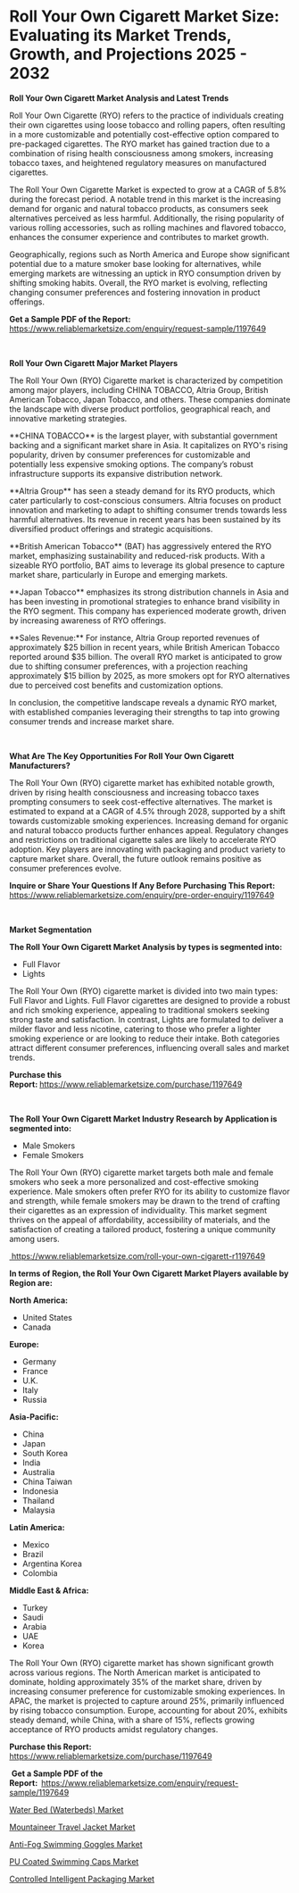 <p><h1>Roll Your Own Cigarett Market Size: Evaluating its Market Trends, Growth, and Projections 2025 - 2032</h1></p><p><strong>Roll Your Own Cigarett Market Analysis and Latest Trends</strong></p>
<p><p>Roll Your Own Cigarette (RYO) refers to the practice of individuals creating their own cigarettes using loose tobacco and rolling papers, often resulting in a more customizable and potentially cost-effective option compared to pre-packaged cigarettes. The RYO market has gained traction due to a combination of rising health consciousness among smokers, increasing tobacco taxes, and heightened regulatory measures on manufactured cigarettes. </p><p>The Roll Your Own Cigarette Market is expected to grow at a CAGR of 5.8% during the forecast period. A notable trend in this market is the increasing demand for organic and natural tobacco products, as consumers seek alternatives perceived as less harmful. Additionally, the rising popularity of various rolling accessories, such as rolling machines and flavored tobacco, enhances the consumer experience and contributes to market growth.</p><p>Geographically, regions such as North America and Europe show significant potential due to a mature smoker base looking for alternatives, while emerging markets are witnessing an uptick in RYO consumption driven by shifting smoking habits. Overall, the RYO market is evolving, reflecting changing consumer preferences and fostering innovation in product offerings.</p></p>
<p><strong>Get a Sample PDF of the Report:&nbsp;</strong> <a href="https://www.reliablemarketsize.com/enquiry/request-sample/1197649?utm_campaign=1998&utm_medium=2&utm_source=Github&utm_content=ia&utm_term=05042025&utm_id=roll-your-own-cigarett">https://www.reliablemarketsize.com/enquiry/request-sample/1197649</a></p>
<p>&nbsp;</p>
<p><strong>Roll Your Own Cigarett Major Market Players</strong></p>
<p><p>The Roll Your Own (RYO) Cigarette market is characterized by competition among major players, including CHINA TOBACCO, Altria Group, British American Tobacco, Japan Tobacco, and others. These companies dominate the landscape with diverse product portfolios, geographical reach, and innovative marketing strategies.</p><p>**CHINA TOBACCO** is the largest player, with substantial government backing and a significant market share in Asia. It capitalizes on RYO's rising popularity, driven by consumer preferences for customizable and potentially less expensive smoking options. The company’s robust infrastructure supports its expansive distribution network.</p><p>**Altria Group** has seen a steady demand for its RYO products, which cater particularly to cost-conscious consumers. Altria focuses on product innovation and marketing to adapt to shifting consumer trends towards less harmful alternatives. Its revenue in recent years has been sustained by its diversified product offerings and strategic acquisitions.</p><p>**British American Tobacco** (BAT) has aggressively entered the RYO market, emphasizing sustainability and reduced-risk products. With a sizeable RYO portfolio, BAT aims to leverage its global presence to capture market share, particularly in Europe and emerging markets.</p><p>**Japan Tobacco** emphasizes its strong distribution channels in Asia and has been investing in promotional strategies to enhance brand visibility in the RYO segment. This company has experienced moderate growth, driven by increasing awareness of RYO offerings.</p><p>**Sales Revenue:** For instance, Altria Group reported revenues of approximately $25 billion in recent years, while British American Tobacco reported around $35 billion. The overall RYO market is anticipated to grow due to shifting consumer preferences, with a projection reaching approximately $15 billion by 2025, as more smokers opt for RYO alternatives due to perceived cost benefits and customization options.</p><p>In conclusion, the competitive landscape reveals a dynamic RYO market, with established companies leveraging their strengths to tap into growing consumer trends and increase market share.</p></p>
<p>&nbsp;</p>
<p><strong>What Are The Key Opportunities For Roll Your Own Cigarett Manufacturers?</strong></p>
<p><p>The Roll Your Own (RYO) cigarette market has exhibited notable growth, driven by rising health consciousness and increasing tobacco taxes prompting consumers to seek cost-effective alternatives. The market is estimated to expand at a CAGR of 4.5% through 2028, supported by a shift towards customizable smoking experiences. Increasing demand for organic and natural tobacco products further enhances appeal. Regulatory changes and restrictions on traditional cigarette sales are likely to accelerate RYO adoption. Key players are innovating with packaging and product variety to capture market share. Overall, the future outlook remains positive as consumer preferences evolve.</p></p>
<p><strong>Inquire or Share Your Questions If Any Before Purchasing This Report:</strong> <a href="https://www.reliablemarketsize.com/enquiry/pre-order-enquiry/1197649?utm_campaign=1998&utm_medium=2&utm_source=Github&utm_content=ia&utm_term=05042025&utm_id=roll-your-own-cigarett">https://www.reliablemarketsize.com/enquiry/pre-order-enquiry/1197649</a></p>
<p>&nbsp;</p>
<p><strong>Market Segmentation</strong></p>
<p><strong>The Roll Your Own Cigarett Market Analysis by types is segmented into:</strong></p>
<p><ul><li>Full Flavor</li><li>Lights</li></ul></p>
<p><p>The Roll Your Own (RYO) cigarette market is divided into two main types: Full Flavor and Lights. Full Flavor cigarettes are designed to provide a robust and rich smoking experience, appealing to traditional smokers seeking strong taste and satisfaction. In contrast, Lights are formulated to deliver a milder flavor and less nicotine, catering to those who prefer a lighter smoking experience or are looking to reduce their intake. Both categories attract different consumer preferences, influencing overall sales and market trends.</p></p>
<p><strong>Purchase this Report:&nbsp;</strong><a href="https://www.reliablemarketsize.com/purchase/1197649?utm_campaign=1998&utm_medium=2&utm_source=Github&utm_content=ia&utm_term=05042025&utm_id=roll-your-own-cigarett">https://www.reliablemarketsize.com/purchase/1197649</a></p>
<p>&nbsp;</p>
<p><strong>The Roll Your Own Cigarett Market Industry Research by Application is segmented into:</strong></p>
<p><ul><li>Male Smokers</li><li>Female Smokers</li></ul></p>
<p><p>The Roll Your Own (RYO) cigarette market targets both male and female smokers who seek a more personalized and cost-effective smoking experience. Male smokers often prefer RYO for its ability to customize flavor and strength, while female smokers may be drawn to the trend of crafting their cigarettes as an expression of individuality. This market segment thrives on the appeal of affordability, accessibility of materials, and the satisfaction of creating a tailored product, fostering a unique community among users.</p></p>
<p><a href="https://www.reliablemarketsize.com/roll-your-own-cigarett-r1197649?utm_campaign=1998&utm_medium=2&utm_source=Github&utm_content=ia&utm_term=05042025&utm_id=roll-your-own-cigarett">&nbsp;https://www.reliablemarketsize.com/roll-your-own-cigarett-r1197649</a></p>
<p><strong>In terms of Region, the Roll Your Own Cigarett Market Players available by Region are:</strong></p>
<p>
    <p> <strong> North America: </strong>
        <ul>
            <li>United States</li>
            <li>Canada</li>
        </ul>
        </p> 
    <p> <strong> Europe: </strong>
        <ul>
            <li>Germany</li>
            <li>France</li>
            <li>U.K.</li>
            <li>Italy</li>
            <li>Russia</li>
        </ul>
        </p> 
    <p> <strong> Asia-Pacific: </strong>
        <ul>
            <li>China</li>
            <li>Japan</li>
            <li>South Korea</li>
            <li>India</li>
            <li>Australia</li>
            <li>China Taiwan</li>
            <li>Indonesia</li>
            <li>Thailand</li>
            <li>Malaysia</li>
        </ul>
        </p> 
    <p> <strong> Latin America: </strong>
        <ul>
            <li>Mexico</li>
            <li>Brazil</li>
            <li>Argentina Korea</li>
            <li>Colombia</li>
        </ul>
        </p> 
    <p> <strong> Middle East & Africa: </strong>
        <ul>
            <li>Turkey</li>
            <li>Saudi</li>
            <li>Arabia</li>
            <li>UAE</li>
            <li>Korea</li>
        </ul>
    </p>
    </p>
<p><p>The Roll Your Own (RYO) cigarette market has shown significant growth across various regions. The North American market is anticipated to dominate, holding approximately 35% of the market share, driven by increasing consumer preference for customizable smoking experiences. In APAC, the market is projected to capture around 25%, primarily influenced by rising tobacco consumption. Europe, accounting for about 20%, exhibits steady demand, while China, with a share of 15%, reflects growing acceptance of RYO products amidst regulatory changes.</p></p>
<p><strong>Purchase this Report: </strong><a href="https://www.reliablemarketsize.com/purchase/1197649?utm_campaign=1998&utm_medium=2&utm_source=Github&utm_content=ia&utm_term=05042025&utm_id=roll-your-own-cigarett">https://www.reliablemarketsize.com/purchase/1197649</a></p>
<p>&nbsp;<strong>Get a Sample PDF of the Report:&nbsp;&nbsp;</strong><a href="https://www.reliablemarketsize.com/enquiry/request-sample/1197649?utm_campaign=1998&utm_medium=2&utm_source=Github&utm_content=ia&utm_term=05042025&utm_id=roll-your-own-cigarett">https://www.reliablemarketsize.com/enquiry/request-sample/1197649</a></p>
<p><strong></strong></p>
<p><p><a href="https://github.com/izetajhazuga/Market-Research-Report-List-1/blob/main/water-bed-waterbeds-market.md?utm_campaign=1998&utm_medium=2&utm_source=Github&utm_content=ia&utm_term=05042025&utm_id=roll-your-own-cigarett">Water Bed (Waterbeds) Market</a></p><p><a href="https://github.com/gackesaizaze/Market-Research-Report-List-1/blob/main/mountaineer-travel-jacket-market.md?utm_campaign=1998&utm_medium=2&utm_source=Github&utm_content=ia&utm_term=05042025&utm_id=roll-your-own-cigarett">Mountaineer Travel Jacket Market</a></p><p><a href="https://github.com/neilycalanww/Market-Research-Report-List-1/blob/main/anti-fog-swimming-goggles-market.md?utm_campaign=1998&utm_medium=2&utm_source=Github&utm_content=ia&utm_term=05042025&utm_id=roll-your-own-cigarett">Anti-Fog Swimming Goggles Market</a></p><p><a href="https://github.com/anejaryaan8m/Market-Research-Report-List-1/blob/main/pu-coated-swimming-caps-market.md?utm_campaign=1998&utm_medium=2&utm_source=Github&utm_content=ia&utm_term=05042025&utm_id=roll-your-own-cigarett">PU Coated Swimming Caps Market</a></p><p><a href="https://github.com/keolalelekr8/Market-Research-Report-List-1/blob/main/controlled-intelligent-packaging-market.md?utm_campaign=1998&utm_medium=2&utm_source=Github&utm_content=ia&utm_term=05042025&utm_id=roll-your-own-cigarett">Controlled Intelligent Packaging Market</a></p></p>